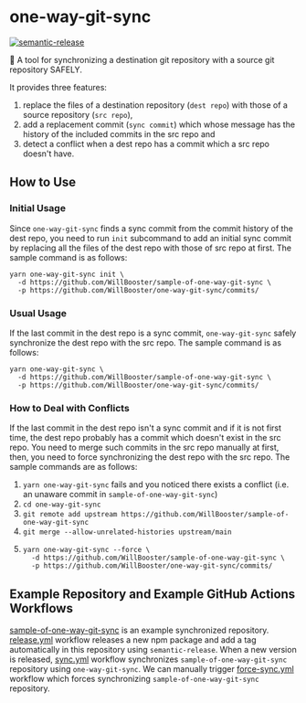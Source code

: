 # one-way-git-sync

[![semantic-release](https://img.shields.io/badge/%20%20%F0%9F%93%A6%F0%9F%9A%80-semantic--release-e10079.svg)](https://github.com/semantic-release/semantic-release)

:arrows_counterclockwise: A tool for synchronizing a destination git repository with a source git repository SAFELY.

It provides three features:

1. replace the files of a destination repository (`dest repo`) with those of a source repository (`src repo`),
2. add a replacement commit (`sync commit`) which whose message has the history of the included commits in the src repo and
3. detect a conflict when a dest repo has a commit which a src repo doesn't have.

## How to Use

### Initial Usage

Since `one-way-git-sync` finds a sync commit from the commit history of the dest repo,
you need to run `init` subcommand to add an initial sync commit
by replacing all the files of the dest repo with those of src repo at first.
The sample command is as follows:

```
yarn one-way-git-sync init \
  -d https://github.com/WillBooster/sample-of-one-way-git-sync \
  -p https://github.com/WillBooster/one-way-git-sync/commits/
```

### Usual Usage

If the last commit in the dest repo is a sync commit,
`one-way-git-sync` safely synchronize the dest repo with the src repo.
The sample command is as follows:

```
yarn one-way-git-sync \
  -d https://github.com/WillBooster/sample-of-one-way-git-sync \
  -p https://github.com/WillBooster/one-way-git-sync/commits/
```

### How to Deal with Conflicts

If the last commit in the dest repo isn't a sync commit and if it is not first time,
the dest repo probably has a commit which doesn't exist in the src repo.
You need to merge such commits in the src repo manually at first,
then, you need to force synchronizing the dest repo with the src repo.
The sample commands are as follows:

1. `yarn one-way-git-sync` fails and you noticed there exists a conflict (i.e. an unaware commit in `sample-of-one-way-git-sync`)
2. `cd one-way-git-sync`
3. `git remote add upstream https://github.com/WillBooster/sample-of-one-way-git-sync`
4. `git merge --allow-unrelated-histories upstream/main`
5. ```
   yarn one-way-git-sync --force \
     -d https://github.com/WillBooster/sample-of-one-way-git-sync \
     -p https://github.com/WillBooster/one-way-git-sync/commits/
   ```

## Example Repository and Example GitHub Actions Workflows

[sample-of-one-way-git-sync](https://github.com/WillBooster/sample-of-one-way-git-sync) is an example synchronized repository.
[release.yml](.github/workflows/release.yml) workflow releases a new npm package and add a tag automatically in this repository using `semantic-release`.
When a new version is released, [sync.yml](.github/workflows/sync.yml) workflow synchronizes `sample-of-one-way-git-sync` repository using `one-way-git-sync`.
We can manually trigger [force-sync.yml](.github/workflows/force-sync.yml) workflow which forces synchronizing `sample-of-one-way-git-sync` repository.
